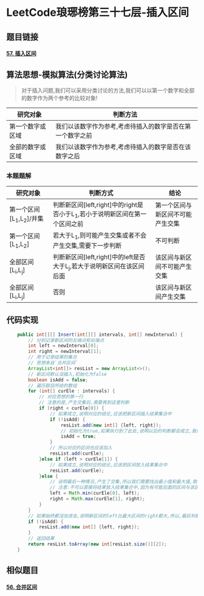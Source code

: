 # LeetCode琅琊榜第三十七层-插入区间

## 题目链接

#### [57. 插入区间](https://leetcode.cn/problems/insert-interval/)

## 算法思想-模拟算法(分类讨论算法)

> ​	对于插入问题,我们可以采用分类讨论的方法,我们可以以第一个数字和全部的数字作为两个参考的比较对象!

| 研究对象         | 判断方法                                                  |
| ---------------- | --------------------------------------------------------- |
| 第一个数字或区域 | 我们以该数字作为参考,考虑待插入的数字是否在第一个数字之前 |
| 全部的数字或区域 | 我们以该数字作为参考,考虑待插入的数字是否在该数字之后     |

### 本题题解

| 研究对象                                     | 判断方式                                                     | 结论                             |
| -------------------------------------------- | ------------------------------------------------------------ | -------------------------------- |
| 第一个区间[L<sub>1</sub>,L<sub>2</sub>]/并集 | 判断新区间[left,right]中的right是否小于L<sub>1</sub>,若小于说明新区间在第一个区间之前 | 第一个区间与新区间不可能产生交集 |
| 第一个区间[L<sub>1</sub>,L<sub>2</sub>]      | 若大于L<sub>1</sub>,则可能产生交集或者不会产生交集,需要下一步判断 | 不可判断                         |
| 全部区间[L<sub>i</sub>,L<sub>j</sub>]        | 判断新区间[left,right]中的left是否大于L<sub>j</sub>,若大于说明新区间在该区间后面 | 该区间与新区间不可能产生交集     |
| 全部区间[L<sub>i</sub>,L<sub>j</sub>]        | 否则                                                         | 该区间与新区间产生交集           |

## 代码实现

```java
    public int[][] Insert(int[][] intervals, int[] newInterval) {
        // 分别记录新区间的左端点和右端点
        int left = newInterval[0];
        int right = newInterval[1];
        // 用于记录结果的集合
        // 思想来自`合并区间`
        ArrayList<int[]> resList = new ArrayList<>();
        // 新区间默认没插入,初始化为false
        boolean isAdd = false;
        // 遍历题目所给的数组
        for (int[] curEle : intervals) {
            // 对应思想的第一行
            // 注意的是,产生交集后,需要再到这里判断
            if (right < curEle[0]) {
                // 如果成立,说明对应的结论,应该把新区间插入结果集合中
                if (!isAdd) {
                    resList.add(new int[] {left, right});
                    // 初始化为true,如果执行到了此处,说明以后的判断都会成立,我们要避免后面再添加newInterval,所以要初始化为true
                    isAdd = true;
                }
                // 所以对应的区间也应该加入
                resList.add(curEle);
            }else if (left > curEle[1]) {
                // 如果成立,说明对应的结论,应该把区间放入结果集合中
                resList.add(curEle);
            }else {
                // 说明最后一种情况,产生了交集,所以我们需要找出最小值和最大值,取得并集把交集抵消掉
                // 注意:不可以直接将结果放入结果集合中,因为有可能后面的区间与该区间继续有交集,且产生不必要的错误
                left = Math.min(curEle[0], left);
                right = Math.max(curEle[1], right);
            }
        }
        // 如果始终都没加进去,说明新区间的left比最大区间的right都大,所以,最后判断加入
        if (!isAdd) {
            resList.add(new int[] {left, right});
        }
        // 返回结果
        return resList.toArray(new int[resList.size()][2]);
    }
```



## 相似题目

#### [56. 合并区间](https://leetcode.cn/problems/merge-intervals/)
